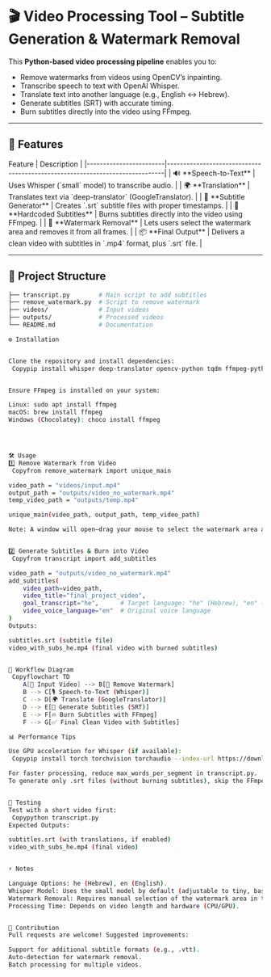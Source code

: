 # 🎬 Video Processing Tool – Subtitle Generation & Watermark Removal

This **Python-based video processing pipeline** enables you to:
- Remove watermarks from videos using OpenCV’s inpainting.
- Transcribe speech to text with OpenAI Whisper.
- Translate text into another language (e.g., English ↔ Hebrew).
- Generate subtitles (SRT) with accurate timing.
- Burn subtitles directly into the video using FFmpeg.

---

## 🚀 Features

<custom-element data-json="%7B%22type%22%3A%22table-metadata%22%2C%22attributes%22%3A%7B%22title%22%3A%22Features%22%7D%7D" />
   Feature                | Description                                                                 |
 |------------------------|-----------------------------------------------------------------------------|
 | 🔊 **Speech-to-Text**   | Uses Whisper (`small` model) to transcribe audio.                          |
 | 🌍 **Translation**      | Translates text via `deep-translator` (GoogleTranslator).                  |
 | 📝 **Subtitle Generator** | Creates `.srt` subtitle files with proper timestamps.                     |
 | 🎥 **Hardcoded Subtitles** | Burns subtitles directly into the video using FFmpeg.                     |
 | 🧼 **Watermark Removal** | Lets users select the watermark area and removes it from all frames.      |
 | 📦 **Final Output**     | Delivers a clean video with subtitles in `.mp4` format, plus `.srt` file. |

---

## 📂 Project Structure

```bash
├── transcript.py        # Main script to add subtitles
├── remove_watermark.py  # Script to remove watermark
├── videos/              # Input videos
├── outputs/             # Processed videos
└── README.md            # Documentation

⚙️ Installation


Clone the repository and install dependencies:
 Copypip install whisper deep-translator opencv-python tqdm ffmpeg-python


Ensure FFmpeg is installed on your system:

Linux: sudo apt install ffmpeg
macOS: brew install ffmpeg
Windows (Chocolatey): choco install ffmpeg




🛠️ Usage
1️⃣ Remove Watermark from Video
 Copyfrom remove_watermark import unique_main

video_path = "videos/input.mp4"
output_path = "outputs/video_no_watermark.mp4"
temp_video_path = "outputs/temp.mp4"

unique_main(video_path, output_path, temp_video_path)

Note: A window will open—drag your mouse to select the watermark area and press Enter.


2️⃣ Generate Subtitles & Burn into Video
 Copyfrom transcript import add_subtitles

video_path = "outputs/video_no_watermark.mp4"
add_subtitles(
    video_path=video_path,
    video_title="final_project_video",
    goal_transcript="he",      # Target language: "he" (Hebrew), "en" (English)
    video_voice_language="en"  # Original voice language
)
Outputs:

subtitles.srt (subtitle file)
video_with_subs_he.mp4 (final video with burned subtitles)


🔄 Workflow Diagram
 Copyflowchart TD
    A[🎥 Input Video] --> B[🧼 Remove Watermark]
    B --> C[🎙️ Speech-to-Text (Whisper)]
    C --> D[🌍 Translate (GoogleTranslator)]
    D --> E[📝 Generate Subtitles (SRT)]
    E --> F[🔥 Burn Subtitles with FFmpeg]
    F --> G[✅ Final Clean Video with Subtitles]

📊 Performance Tips

Use GPU acceleration for Whisper (if available):
 Copypip install torch torchvision torchaudio --index-url https://download.pytorch.org/whl/cu118

For faster processing, reduce max_words_per_segment in transcript.py.
To generate only .srt files (without burning subtitles), skip the FFmpeg stage.


🧪 Testing
Test with a short video first:
 Copypython transcript.py
Expected Outputs:

subtitles.srt (with translations, if enabled)
video_with_subs_he.mp4 (final video)


⚡ Notes

Language Options: he (Hebrew), en (English).
Whisper Model: Uses the small model by default (adjustable to tiny, base, medium, or large).
Watermark Removal: Requires manual selection of the watermark area in the first frame.
Processing Time: Depends on video length and hardware (CPU/GPU).


🤝 Contribution
Pull requests are welcome! Suggested improvements:

Support for additional subtitle formats (e.g., .vtt).
Auto-detection for watermark removal.
Batch processing for multiple videos.
